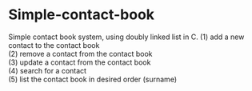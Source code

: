 # Simple-contact-book
Simple contact book system, using doubly linked list in C.
(1) add a new contact to the contact book  
(2) remove a contact from the contact book  
(3) update a contact from the contact book  
(4) search for a contact  
(5) list the contact book in desired order (surname)  
